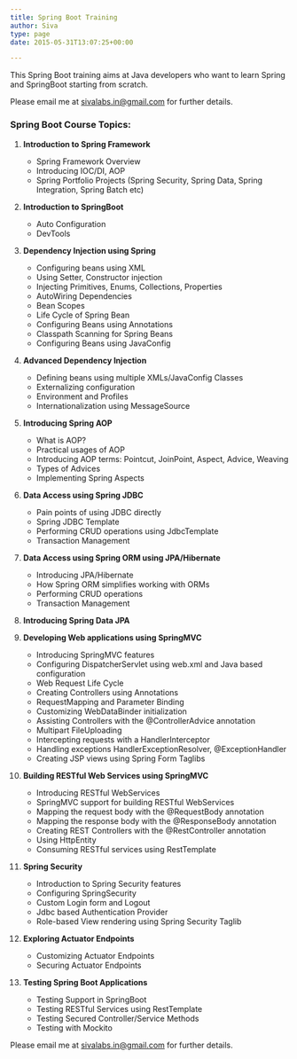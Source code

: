 ```yaml
---
title: Spring Boot Training
author: Siva
type: page
date: 2015-05-31T13:07:25+00:00

---
```

This Spring Boot training aims at Java developers who want to learn Spring and SpringBoot starting from scratch.

Please email me at sivalabs.in@gmail.com for further details.

### Spring Boot Course Topics:

1. **Introduction to Spring Framework**
    * Spring Framework Overview
    * Introducing IOC/DI, AOP
    * Spring Portfolio Projects (Spring Security, Spring Data, Spring Integration, Spring Batch etc)

2. **Introduction to SpringBoot**
    * Auto Configuration
    * DevTools

3. **Dependency Injection using Spring**
    * Configuring beans using XML
    * Using Setter, Constructor injection
    * Injecting Primitives, Enums, Collections, Properties
    * AutoWiring Dependencies
    * Bean Scopes
    * Life Cycle of Spring Bean
    * Configuring Beans using Annotations
    * Classpath Scanning for Spring Beans
    * Configuring Beans using JavaConfig

4. **Advanced Dependency Injection**
    * Defining beans using multiple XMLs/JavaConfig Classes
    * Externalizing configuration
    * Environment and Profiles
    * Internationalization using MessageSource
    
5. **Introducing Spring AOP**
    * What is AOP?
    * Practical usages of AOP
    * Introducing AOP terms: Pointcut, JoinPoint, Aspect, Advice, Weaving
    * Types of Advices
    * Implementing Spring Aspects

6. **Data Access using Spring JDBC**
    * Pain points of using JDBC directly
    * Spring JDBC Template
    * Performing CRUD operations using JdbcTemplate
    * Transaction Management

7. **Data Access using Spring ORM using JPA/Hibernate**
    * Introducing JPA/Hibernate
    * How Spring ORM simplifies working with ORMs
    * Performing CRUD operations
    * Transaction Management

8. **Introducing Spring Data JPA**

9. **Developing Web applications using SpringMVC**
    * Introducing SpringMVC features
    * Configuring DispatcherServlet using web.xml and Java based configuration
    * Web Request Life Cycle
    * Creating Controllers using Annotations
    * RequestMapping and Parameter Binding
    * Customizing WebDataBinder initialization
    * Assisting Controllers with the @ControllerAdvice annotation
    * Multipart FileUploading
    * Intercepting requests with a HandlerInterceptor
    * Handling exceptions HandlerExceptionResolver, @ExceptionHandler
    * Creating JSP views using Spring Form Taglibs

10. **Building RESTful Web Services using SpringMVC**
    * Introducing RESTful WebServices
    * SpringMVC support for building RESTful WebServices
    * Mapping the request body with the @RequestBody annotation
    * Mapping the response body with the @ResponseBody annotation
    * Creating REST Controllers with the @RestController annotation
    * Using HttpEntity
    * Consuming RESTful services using RestTemplate

11. **Spring Security**
    * Introduction to Spring Security features
    * Configuring SpringSecurity
    * Custom Login form and Logout
    * Jdbc based Authentication Provider
    * Role-based View rendering using Spring Security Taglib

12. **Exploring Actuator Endpoints**
    * Customizing Actuator Endpoints
    * Securing Actuator Endpoints

13. **Testing Spring Boot Applications**
    * Testing Support in SpringBoot
    * Testing RESTful Services using RestTemplate
    * Testing Secured Controller/Service Methods
    * Testing with Mockito
    

Please email me at sivalabs.in@gmail.com for further details.
